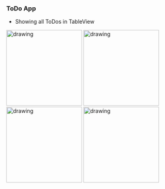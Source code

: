 ### ToDo App

* Showing all ToDos in TableView

<div>
<img src="https://github.com/yaranci/UPSchool_HW/tree/main/Kas%C4%B1m%20Hoca-Odevler/ToDoApplication/images/1.png" alt="drawing" width="200" title="HomePage" />
  <img src="https://github.com/yaranci/UPSchool_HW/tree/main/Kas%C4%B1m%20Hoca-Odevler/ToDoApplication/images/2.png" alt="drawing" width="200" title="SwipeAction" />
  <img src="https://github.com/yaranci/UPSchool_HW/tree/main/Kas%C4%B1m%20Hoca-Odevler/ToDoApplication/images/3.png" alt="drawing" width="200" title="SaveItem" />
  <img src="https://github.com/yaranci/UPSchool_HW/tree/main/Kas%C4%B1m%20Hoca-Odevler/ToDoApplication/images/4.png" alt="drawing" width="200" title="DetailItem" />
</div>


